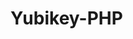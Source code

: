 # Yubikey-PHP
<title>Demonstrating Yubikey Security system as a second factor authentication through implementing a PHP website</title>
